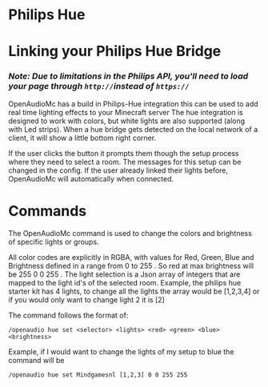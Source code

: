 # Philips Hue
# Linking your Philips Hue Bridge
### *Note: Due to limitations in the Philips API, you'll need to load your page through `http://`instead of `https://`*

OpenAudioMc has a build in Philips-Hue integration this can be used to add real time lighting effects to your Minecraft server
The hue integration is designed to work with colors, but white lights are also supported (along with Led strips). When a hue bridge gets detected on the local network of a client, it will show a little bottom right corner.

If the user clicks the button it prompts them though the setup process where they need to select a room. The messages for this setup can be changed in the config. If the user already linked their lights before, OpenAudioMc will automatically when connected.

# Commands
The OpenAudioMc command is used to change the colors and brightness of specific lights or groups.

All color codes are explicitly in RGBA, with values for Red, Green, Blue and Brightness defined in a range from 0 to 255 . So red at max brightness will be 255 0 0 255 . The light selection is a Json array of integers that are mapped to the light id's of the selected room. Example, the philips hue starter kit has 4 lights, to change all the lights the array would be [1,2,3,4] or if you would only want to change light 2 it is [2]

The command follows the format of:
```
/openaudio hue set <selector> <lights> <red> <green> <blue> <brightness>
```
Example, if I would want to change the lights of my setup to blue the command will be
```
/openaudio hue set Mindgamesnl [1,2,3] 0 0 255 255
```